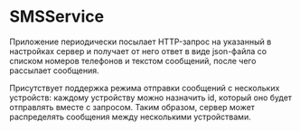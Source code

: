 # SMSService
Приложение периодически посылает HTTP-запрос на указанный в настройках сервер и получает от него ответ в виде json-файла 
со списком номеров телефонов и текстом сообщений, после чего рассылает сообщения.

Присутствует поддержка режима отправки сообщений с нескольких устройств: каждому устройству можно назначить id, который оно будет 
отправлять вместе с запросом. Таким образом, сервер может распределять сообщения между несколькими устройствами.
